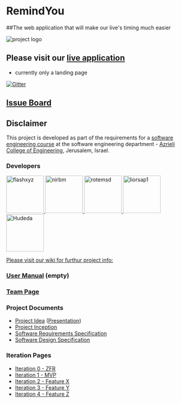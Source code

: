 # RemindYou
##The web application that will make our live's timing much easier 

![project logo](https://github.com/flashxyz/RemindYou/blob/master/remindyou_logo.jpg?raw=true)

## Please visit our [live application](https://nba.mantrastic.com/)
- currently only a landing page

[![Gitter](https://badges.gitter.im/flashxyz/RemindYou.svg)](https://gitter.im/flashxyz/RemindYou?utm_source=badge&utm_medium=badge&utm_campaign=pr-badge)

## [Issue Board](https://huboard.com/robi-y/seproject-team-template#/)

## Disclaimer
This project is developed as part of the requirements for a [software engineering course](https://github.com/jce-il/se-class/wiki) at the software engineering department - [Azrieli College of Engineering](http://www.jce.ac.il/), Jerusalem, Israel.

### Developers
<a href="https://github.com/flashxyz">
<img src="https://avatars0.githubusercontent.com/u/13337543?v=3&s=140" alt="flashxyz" width="100" height="100">
<a href="https://github.com/nirbm">
<img src="https://avatars1.githubusercontent.com/u/14259229?v=3&s=460" alt="nirbm" width="100" height="100">
<a href="https://github.com/rotemsd">
<img src="https://avatars2.githubusercontent.com/u/17545972?v=3&s=460" alt="rotemsd" width="100" height="100">
<a href="https://github.com/liorsap1">
<img src="https://avatars3.githubusercontent.com/u/17621187?v=3&s=460" alt="liorsap1" width="100" height="100">
<a href="https://github.com/Hudeda">
<img src="https://avatars2.githubusercontent.com/u/17565414?v=3&s=460" alt="Hudeda" width="100" height="100">


Please visit our wiki for furthur project info: 

### [User Manual](../../wiki/user-manual) (empty)

### [Team Page](../../wiki/team)

### Project Documents
- [Project Idea](docs/idea.pdf) ([Presentation](https://github.com/Hudeda/project/blob/master/ToRemindYou.pptx?raw=true))
- [Project Inception](https://github.com/Hudeda/project/blob/master/ToRemindYou.docx?raw=true)
- [Software Requirements Specification](../../wiki/srs)
- [Software Design Specification](../../wiki/sds)

### Iteration Pages
- [Iteration 0 - ZFR](../../wiki/iter0-zfr)
- [Iteration 1 - MVP]()
- [Iteration 2 - Feature X]()
- [Iteration 3 - Feature Y]()
- [Iteration 4 - Feature Z]()



